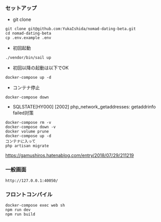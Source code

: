 ### セットアップ

- git clone
```
git clone git@github.com:YukaIshida/nomad-dating-beta.git
cd nomad-dating-beta
cp .env.example .env
```

- 初回起動
```
./vendor/bin/sail up
```

- 初回以降の起動は以下でOK
```
docker-compose up -d
```

- コンテナ停止
```
docker-compose down
```

- SQLSTATE[HY000] [2002] php_network_getaddresses: getaddrinfo failed対策
```
docker-compose rm -v
docker-compose down -v
docker volume prune
docker-compose up -d
コンテナに入って
php artisan migrate
```
https://gamushiros.hatenablog.com/entry/2018/07/29/211219

### 一般画面

```
http://127.0.0.1:40050/
```

### フロントコンパイル
```
docker-compose exec web sh
npm run dev
npm run build
```